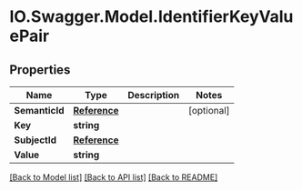 # IO.Swagger.Model.IdentifierKeyValuePair
## Properties

Name | Type | Description | Notes
------------ | ------------- | ------------- | -------------
**SemanticId** | [**Reference**](Reference.md) |  | [optional] 
**Key** | **string** |  | 
**SubjectId** | [**Reference**](Reference.md) |  | 
**Value** | **string** |  | 

[[Back to Model list]](../README.md#documentation-for-models) [[Back to API list]](../README.md#documentation-for-api-endpoints) [[Back to README]](../README.md)


